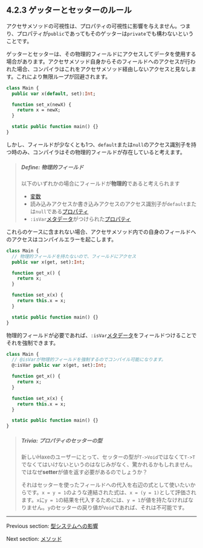 ## 4.2.3 ゲッターとセッターのルール

アクセサメソッドの可視性は、プロパティの可視性に影響を与えません。つまり、プロパティが`public`であってもそのゲッターは`private`でも構わないということです。

ゲッターとセッターは、その物理的フィールドにアクセスしてデータを使用する場合があります。アクセサメソッド自身からそのフィールドへのアクセスが行われた場合、コンパイラはこれをアクセサメソッド経由しないアクセスと見なします。これにより無限ループが回避されます。

```haxe
class Main {
  public var x(default, set):Int;

  function set_x(newX) {
    return x = newX;
  }

  static public function main() {}
}
```

しかし、フィールドが少なくとも1つ、`default`または`null`のアクセス識別子を持つ時のみ、コンパイラはその物理的フィールドが存在していると考えます。

> ##### Define: 物理的フィールド
>
> 以下のいずれかの場合にフィールドが**物理的**であると考えられます
> 
> * [変数](class-field-variable.md)
> * 読み込みアクセスか書き込みアクセスのアクセス識別子が`default`または`null`である[プロパティ](class-field-property.md)
> * `:isVar`[メタデータ](lf-metadata.md)がつけられた[プロパティ](class-field-property.md)
> 
> 

これらのケースに含まれない場合、アクセサメソッド内での自身のフィールドへのアクセスはコンパイルエラーを起こします。

```haxe
class Main {
  // 物理的フィールドを持たないので、フィールドにアクセス
  public var x(get, set):Int;

  function get_x() {
    return x;
  }

  function set_x(x) {
    return this.x = x;
  }

  static public function main() {}
}

```

物理的フィールドが必要であれば、`:isVar`[メタデータ](lf-metadata.md)をフィールドつけることでそれを強制できます。

```haxe
class Main {
  // @isVarが物理的フィールドを強制するのでコンパイル可能になります。
  @:isVar public var x(get, set):Int;

  function get_x() {
    return x;
  }

  function set_x(x) {
    return this.x = x;
  }

  static public function main() {}
}

```

> ##### Trivia: プロパティのセッターの型
>
> 新しいHaxeのユーザーにとって、セッターの型が`T->Void`ではなくて`T->T`でなくてはいけないというのはなじみがなく、驚かれるかもしれません。ではなぜ**setter**が値を返す必要があるのでしょうか？
> 
> それはセッターを使ったフィールドへの代入を右辺の式として使いたいからです。`x = y = 1`のような連結された式は、`x = (y = 1)`として評価されます。`x`に`y = 1`の結果を代入するためには、`y = 1`が値を持たなければなりません。`y`のセッターの戻り値が`Void`であれば、それは不可能です。

---

Previous section: [型システムへの影響](class-field-property-type-system-impact.md)

Next section: [メソッド](class-field-method.md)